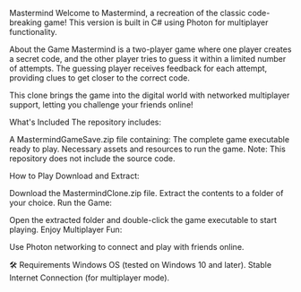 Mastermind
Welcome to Mastermind, a recreation of the classic code-breaking game! This version is built in C# using Photon for multiplayer functionality.

About the Game
Mastermind is a two-player game where one player creates a secret code, and the other player tries to guess it within a limited number of attempts. The guessing player receives feedback for each attempt, providing clues to get closer to the correct code.

This clone brings the game into the digital world with networked multiplayer support, letting you challenge your friends online!

What's Included
The repository includes:

A MastermindGameSave.zip file containing:
The complete game executable ready to play.
Necessary assets and resources to run the game.
Note: This repository does not include the source code.

How to Play
Download and Extract:

Download the MastermindClone.zip file.
Extract the contents to a folder of your choice.
Run the Game:

Open the extracted folder and double-click the game executable to start playing.
Enjoy Multiplayer Fun:

Use Photon networking to connect and play with friends online.

🛠️ Requirements
Windows OS (tested on Windows 10 and later).
Stable Internet Connection (for multiplayer mode).
